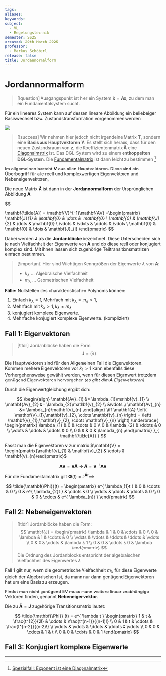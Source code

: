 ```yaml
---
tags: 
aliases: 
keywords: 
subject:
  - VL
  - Regelungstechnik
semester: SS25
created: 20th March 2025
professor:
  - Markus Schöberl
release: false
title: Jordannormalform
---
```

 

# Jordannormalform

> [!question] Ausgangspunkt ist hier ein System $\mathbf{\dot{x}}=\mathbf{Ax}$, zu dem man ein Fundamentalsystem sucht.

Für ein lineares System kann auf dessen lineare Abbildung ein beliebeiger Basiswechsel bzw. Zustandstransformation vorgenommen werden

![](Zustandstransformation.md#^TRF)

> [!success] Wir nehmen hier jedoch nicht irgendeine Matrix $\mathbf{T}$, sondern eine **Basis aus Hauptvektoren** $\mathbf{V}$.
> Es stellt sich heraus, dass für den neuen Zustandsraum von $\mathbf{z}$, die Koeffizientenmatrix $\mathbf{\tilde{A}}$ eine [Diagonalmatrix](Diagonalmatrix.md) ist. Das DGL-System wird zu einem **entkoppelten DGL-System**. Die [Fundamentalmatrix](../Analysis/Fundamentalmatrix.md) ist dann leicht zu bestimmen [^1]

Im allgemeinen besteht $\mathbf{V}$ aus allen Hauptvektoren. Diese sind ein Überbegriff für alle reell und komplexwertigen Eigenvektoren und Nebeneigenvektoren, 

Die neue Matrix $\mathbf{\tilde{A}}$ ist dann in der **Jordannormalform** der Ursprünglichen Abbildung $\mathbf{A}$

$$

$$
$$
\mathbf{\tilde{A}} = \mathbf{V}^{-1}\mathbf{AV} =\begin{pmatrix}
\mathbf{J}_{1} & \mathbf{0} & \dots & \mathbf{0} \\
\mathbf{0} & \mathbf{J}_{2} & \dots & \mathbf{0} \\
\vdots & \vdots & \ddots & \vdots \\
\mathbf{0} & \mathbf{0} & \dots & \mathbf{J}_{l}
\end{pmatrix}
$$

Dabei werden $\mathbf{J}$ als die **Jordanblöcke** bezeichnet. Diese Unterscheiden sich je nach Vielfachheit der Eigenwerte von $\mathbf{A}$ und ob diese reell oder konjugiert komplex sind. Mit ihnen lassen sich zugehörige Teiltransitionsmatrizen einfach bestimmen.

> [!important] Hier sind Wichtigen Kenngrößen der Eigenwerte $\lambda$ von $\mathbf{A}$:
> - $k_{\lambda}$ ... Algebraische Vielfachheit
> - $m_{\lambda}$ ... Geometrischen Vielfachheit

**Fälle:** Nullstellen des charakteristischen Polynoms können:

1. Einfach $k_{\lambda}=1$, Mehrfach mit $k_{\lambda}=m_{\lambda} > 1$,
2. Mehrfach mit $k_{\lambda}>1, k_{\lambda}\neq m_{\lambda}$
3. konjugiert komplexe Eigenwerte.
4. Mehrfache konjugiert komplexe Eigenwerte. (kompliziert)

## Fall 1: Eigenvektoren

> [!tldr] Jordanblöcke haben die Form
> $$\mathbf{J} = (\lambda)$$ 

Die Hauptvektoren sind für den Allgemeinen Fall die Eigenvektoren. Kommen mehere Eigenvektoren vor $k_{\lambda}>1$ kann ebenfalls diese Vorhergehensweise gewählt werden, wenn für diesen Eigenwert trotzdem genügend Eigenvektoren hervorgehen *(es gibt $\dim\mathbf{A}$ Eigenvektoren)*

Durch die Eigenwertgleichung ergibt sich:

$$
\begin{align}
\mathbf{Av}_{1} &= \lambda_{1}\mathbf{v}_{1} \\
\mathbf{Av}_{2} &= \lambda_{2}\mathbf{v}_{2} \\
&\vdots \\
\mathbf{Av}_{n} &= \lambda_{n}\mathbf{v}_{n}
\end{align} \iff \mathbf{A} \left( \mathbf{v}_{1},\mathbf{v}_{2}, \cdots \mathbf{v}_{n} \right) = \left( \mathbf{v}_{1},\mathbf{v}_{2}, \cdots \mathbf{v}_{n} \right)  \underbrace{ \begin{pmatrix}
\lambda_{1} & 0 & \cdots & 0 \\
0 & \lambda_{2} & \ddots & 0 \\
\vdots & \ddots & \ddots & 0 \\
0 & 0 & 0 & \lambda_{n}
\end{pmatrix} }_{ \mathbf{\tilde{A}} }
$$


Fasst man die Eigenvektoren $\mathbf{v}$ zur matrix $\mathbf{V} = \begin{pmatrix}\mathbf{v}_{1} & \mathbf{v}_{2} & \cdots & \mathbf{v}_{n}\end{pmatrix}$

$$
\mathbf{AV} = \mathbf{V \tilde{A}} \to \mathbf{\tilde{A}} = \mathbf{V}^{-1}\mathbf{AV}
$$



Für die Fundamentalmatrix gilt $\mathbf{\Phi}(t)=e^{ \mathbf{\tilde{A}}t} \implies$

$$
\tilde{\mathbf{\Phi}}(t) = \begin{pmatrix}
e^{ \lambda_{1}t } & 0 & \cdots & 0 \\
0 & e^{ \lambda_{2}t } & \cdots & 0 \\
\vdots & \ddots & \ddots & 0 \\
0 & 0 & \cdots & e^{ \lambda_{n}t }
\end{pmatrix}
$$

## Fall 2: Nebeneigenvektoren

> [!tldr] Jordanblöcke haben die Form:
>  $$
> \mathbf{J} = \begin{pmatrix}
> \lambda & 1 & 0 & \cdots & 0 \\
> 0 & \lambda & 1 & \cdots & 0 \\
> \vdots & \vdots & \ddots & \ddots & \vdots \\
> 0 & 0 & \cdots & \lambda & 1 \\
> 0 & 0 & \cdots & 0 & \lambda
> \end{pmatrix}
> $$
> Die Ordnung des Jordanblocks entspricht der algebraischen Vielfachheit des Eigenwertes $\lambda$

Fall 1 gilt nur, wenn die geometrische Vielfachheit $m_{\lambda}$ für diese Eigenwerte gleich der Algebraischen Ist, da mann nur dann genügend Eigenvektoren hat um eine Basis zu erzeugen.

Findet man nicht genügend EV muss mann weitere linear unabhängige Vektoren finden, genannt **Nebeneigenvektor**.

Die zu $\mathbf{\tilde{A}} = \mathbf{J}$ zugehörige Transitionsmatrix lautet:

$$
\tilde{\mathbf{\Phi}} (t) = e^{ \lambda t } \begin{pmatrix}
1 & t & \frac{t^{2}}{2!}  & \cdots & \frac{t^{n-1}}{(n-1)!} \\
0 & 1 & t & \cdots & \frac{t^{n-2}}{(n-2)!} \\
\vdots & \vdots & \ddots & \ddots & \vdots \\
0 & 0 & \cdots & 1 & t \\
0 & 0 & \cdots & 0 & 1
\end{pmatrix}
$$

## Fall 3: Konjugiert komplexe Eigenwerte

---

[^1]: [Spezialfall: Exponent ist eine Diagonalmatrix](../Analysis/Matrix-Exponentialfunktion.md#Spezialfall%20Exponent%20ist%20eine%20Diagonalmatrix)